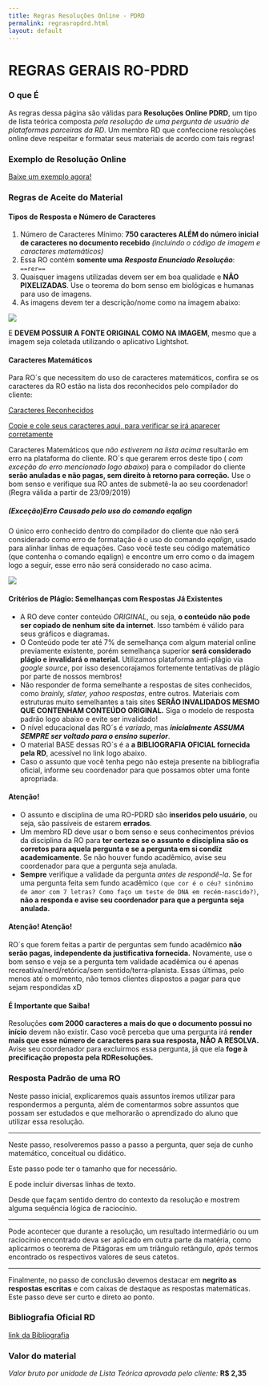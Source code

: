 ```yaml
---
title: Regras Resoluções Online - PDRD
permalink: regrasropdrd.html
layout: default
---
```


# REGRAS GERAIS RO-PDRD

### O que É

As regras dessa página são válidas para **Resoluções Online PDRD**, um tipo de lista teórica composta *pela resolução de uma pergunta de usuário de plataformas parceiras da RD*. Um membro RD que confeccione resoluções online deve respeitar e formatar seus materiais de acordo com tais regras!

### Exemplo de Resolução Online

[Baixe um exemplo agora!](https://drive.google.com/uc?export=download&id=1_rL_orP-H7w0Ei9latFQuTNKVJ5vzUgD)

### Regras de Aceite do Material

#### Tipos de Resposta e Número de Caracteres

1. Número de Caracteres Mínimo: **750 caracteres ALÉM do número inicial de caracteres no documento recebido** *(incluindo o código de imagem e caracteres matemáticos)*
2. Essa RO contém **somente uma**  ***Resposta Enunciado Resolução***: ``==rer==``
3. Quaisquer imagens utilizadas devem ser em boa qualidade e **NÃO PIXELIZADAS**. Use o teorema do bom senso em biológicas e humanas para uso de imagens.
4. As imagens devem ter a descrição/nome como na imagem abaixo:

![](https://i.ibb.co/rQkv8Bv/image.png)

E **DEVEM POSSUIR A FONTE ORIGINAL COMO NA IMAGEM**, mesmo que a imagem seja coletada utilizando o aplicativo Lightshot.

#### Caracteres Matemáticos

Para RO´s que necessitem do uso de caracteres matemáticos, confira se os caracteres da RO estão na lista dos reconhecidos pelo compilador do cliente:

[Caracteres Reconhecidos](https://katex.org/docs/supported.html)

[Copie e cole seus caracteres aqui, para verificar se irá aparecer corretamente](https://katex.org/#demo)

Caracteres Matemáticos que *não estiverem na lista acima* resultarão em erro na plataforma do cliente. RO´s que gerarem erros deste tipo ( _com exceção do erro mencionado logo abaixo_) para o compilador do cliente **serão anuladas e não pagas, sem direito à retorno para correção.** Use o bom senso e verifique sua RO antes de submetê-la ao seu coordenador!(Regra válida a partir de 23/09/2019)

##### (Exceção)Erro Causado pelo uso do comando _eqalign_

O único erro conhecido dentro do compilador do cliente que não será considerado como erro de formatação é o uso do comando _eqalign_, usado para alinhar linhas de equações. Caso você teste seu código matemático (que contenha o comando eqalign) e encontre um erro como o da imagem logo a seguir, esse erro não será considerado no caso acima.

![](https://i.ibb.co/K6284Qd/image.png)

#### Critérios de Plágio: Semelhanças com Respostas Já Existentes
* A RO deve conter conteúdo *ORIGINAL*, ou seja, **o conteúdo não pode ser copiado de nenhum site da internet**. Isso também é válido para seus gráficos e diagramas.
* O Conteúdo pode ter até 7% de semelhança com algum material online previamente existente, porém semelhança superior **será considerado plágio e invalidará o material.** Utilizamos plataforma anti-plágio via *google source*, por isso desencorajamos fortemente tentativas de plágio por parte de nossos membros!
* Não responder de forma semelhante a respostas de sites conhecidos, como  *brainly, slater, yahoo respostas*, entre outros. Materiais com estruturas muito semelhantes a tais sites **SERÃO INVALIDADOS MESMO QUE CONTENHAM CONTEÚDO ORIGINAL.** Siga o modelo de resposta padrão logo abaixo e evite ser invalidado!
* O nível educacional das RO´s é *variado*, mas ***inicialmente ASSUMA SEMPRE ser voltado para o ensino superior***.
* O material BASE dessas RO´s é a **a BIBLIOGRAFIA OFICIAL fornecida pela RD**, acessível no link logo abaixo.
* Caso o assunto que você tenha pego não esteja presente na bibliografia oficial, informe seu coordenador para que possamos obter uma fonte apropriada.

#### Atenção!
* O assunto e disciplina de uma RO-PDRD são **inseridos pelo usuário**, ou seja, são passíveis de estarem **errados**.
* Um membro RD deve usar o bom senso e seus conhecimentos prévios da disciplina da RO para **ter certeza se o assunto e disciplina são os corretos para aquela pergunta e se a pergunta em si condiz academicamente**. Se não houver fundo acadêmico, avise seu coordenador para que a pergunta seja anulada.
* **Sempre** verifique a validade da pergunta *antes de respondê-la*. Se for uma pergunta feita sem fundo acadêmico ``(que cor é o céu? sinônimo de amor com 7 letras? Como faço um teste de DNA em recém-nascido?)``, **não a responda e avise seu coordenador para que a pergunta seja anulada.**

#### Atenção! Atenção!
RO´s que forem feitas a partir de perguntas sem fundo acadêmico **não serão pagas, independente da justificativa fornecida.** Novamente, use o bom senso e veja se a pergunta tem validade acadêmica ou é apenas recreativa/nerd/retórica/sem sentido/terra-planista. Essas últimas, pelo menos até o momento, não temos clientes dispostos a pagar para que sejam respondidas xD

#### É Importante que Saiba!
Resoluções **com 2000 caracteres a mais do que o documento possui no início** devem não existir. Caso você perceba que uma pergunta irá **render mais que esse número de caracteres para sua resposta, NÃO A RESOLVA.** Avise seu coordenador para excluirmos essa pergunta, já que ela **foge à precificação proposta pela RDResoluções.**

### Resposta Padrão de uma RO

Neste passo inicial, explicaremos quais assuntos iremos utilizar para respondermos a pergunta, além de comentarmos sobre assuntos que possam ser estudados e que melhorarão o aprendizado do aluno que utilizar essa resolução.

------

Neste passo, resolveremos passo a passo a pergunta, quer seja de cunho matemático, conceitual ou didático.

Este passo pode ter o tamanho que for necessário.

E pode incluir diversas linhas de texto.

Desde que façam sentido dentro do contexto da resolução e mostrem alguma sequência lógica de raciocínio.

------

Pode acontecer que durante a resolução, um resultado intermediário ou um raciocínio encontrado deva ser aplicado em outra parte da matéria, como aplicarmos o teorema de Pitágoras em um triângulo retângulo, *após* termos encontrado os respectivos valores de seus catetos.

------

Finalmente, no passo de conclusão devemos destacar em **negrito as respostas escritas** e com caixas de destaque as respostas matemáticas. Este passo deve ser curto e direto ao ponto.


### Bibliografia Oficial RD

[link da Bibliografia](https://drive.google.com/drive/folders/1qpmG2ENZ776OtpUQvtgoWiGNH-bCay_d?usp=sharing)

### Valor do material

*Valor bruto por unidade de Lista Teórica aprovada pelo cliente:* **R$ 2,35**
